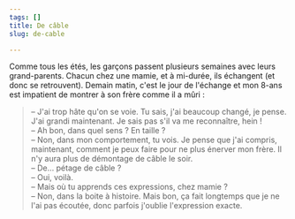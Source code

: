 ```yaml
---
tags: []
title: De câble
slug: de-cable

---
```

Comme tous les étés, les garçons passent plusieurs semaines avec leurs grand-parents. Chacun chez une mamie, et à mi-durée, ils échangent (et donc se retrouvent). Demain matin, c'est le jour de l'échange et mon 8-ans est impatient de montrer à son frère comme il a mûri :

> – J'ai trop hâte qu'on se voie. Tu sais, j'ai beaucoup changé, je pense. J'ai grandi maintenant. Je sais pas s'il va me reconnaître, hein !  
> – Ah bon, dans quel sens ? En taille ?  
> – Non, dans mon comportement, tu vois. Je pense que j'ai compris, maintenant, comment je peux faire pour ne plus énerver mon frère. Il n'y aura plus de démontage de câble le soir.  
> – De… pétage de câble ?  
> – Oui, voilà.  
> – Mais où tu apprends ces expressions, chez mamie ?  
> – Non, dans la boite à histoire. Mais bon, ça fait longtemps que je ne l'ai pas écoutée, donc parfois j'oublie l'expression exacte.

